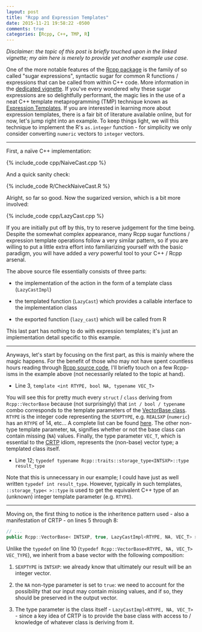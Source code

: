 ```yaml
---
layout: post
title: "Rcpp and Expression Templates"
date: 2015-11-21 19:58:22 -0500
comments: true
categories: [Rcpp, C++, TMP, R] 
---
```

*Disclaimer: the topic of this post is briefly touched upon in the linked vignette; my aim here is merely to provide yet another
example use case.*

One of the more notable features of the [Rcpp package](https://cran.r-project.org/web/packages/Rcpp/vignettes/Rcpp-introduction.pdf) 
is the family of so called "sugar expressions", syntactic sugar for common R functions / expressions that can be called from 
within C++ code. More information in the [dedicated vignette](https://cran.r-project.org/web/packages/Rcpp/vignettes/Rcpp-sugar.pdf). 
If you've every wondered why these sugar expressions are so delightfully performant, the magic lies in the use of a neat C++ 
template metaprogramming (TMP) technique known as [Expression Templates](https://en.wikipedia.org/wiki/Expression_templates). If 
you are interested in learning more about expression templates, there is a fair bit of literature available online, but for now, 
let's jump right into an example. To keep things light, we will this technique to implement the R's `as.integer` 
function - for simplicity we only consider converting `numeric` vectors to `integer` vectors. 

___

First, a naïve C++ implementation:

{% include_code cpp/NaiveCast.cpp %}

And a quick sanity check:

{% include_code R/CheckNaiveCast.R %}

Alright, so far so good. Now the sugarized version, which is a bit more involved: 

{% include_code cpp/LazyCast.cpp %}

If you are initially put off by this, try to reserve judgement for the time being. Despite the somewhat complex appearance, many 
Rcpp sugar functions / expression template operations follow a very similar pattern, so if you are willing to put a 
little extra effort into familiarizing
yourself with the basic paradigm, you will have added a *very* powerful tool to your C++ / Rcpp arsenal. 

The above source file essentially consists of three parts: 

+ the implementation of the action in the form of a template class (`LazyCastImpl`) 

+ the templated function (`LazyCast`) which provides a callable interface 
to the implementation class 

+ the exported function (`lazy_cast`) which will be called from R 

This last part has nothing to do with expression templates; it's just an implementation detail 
specific to this example.

___

Anyways, let's start by focusing on the first part, as this is mainly where the magic happens. For the benefit of 
those who may not have spent countless hours reading through [Rcpp source code](https://github.com/RcppCore/Rcpp/tree/master/inst/include/Rcpp), 
I'll briefly touch on a few Rcpp-isms in the example above (not necessarily related to the topic at hand). 

+ Line 3, `template <int RTYPE, bool NA, typename VEC_T>`

You will see this for pretty much every `struct` / `class` deriving from `Rcpp::VectorBase` because (not surprisingly) 
that `int / bool / typename` combo corresponds to the template parameters of the 
[VectorBase class](https://github.com/RcppCore/Rcpp/blob/master/inst/include/Rcpp/vector/VectorBase.h#L28).
`RTYPE` is the integer code representing the `SEXPTYPE`, e.g. `REALSXP` (`numeric`) has an `RTYPE` of 14,
etc... A complete list can be found [here](http://www.biosino.org/R/R-doc/R-ints/SEXPTYPEs.html). The other 
non-type template parameter, `NA`, signifies whether or not the base class can contain missing (`NA`) values. 
Finally, the type parameter `VEC_T`, which is essential to the 
[CRTP](https://en.wikibooks.org/wiki/More_C%2B%2B_Idioms/Curiously_Recurring_Template_Pattern) 
idiom, represents the (non-base) vector type; a templated class itself. 

+ Line 12; `typedef typename Rcpp::traits::storage_type<INTSXP>::type result_type` 

Note that this is unnecessary in our example; I could have just as well written 
`typedef int result_type`. However, typically in such templates, `::storage_type< >::type` is used to get the equivalent C++ 
type of an (unknown) integer template parameter (e.g. `RTYPE`).  

___

Moving on, the first thing to notice is the inheritence pattern used - also a manifestation of CRTP - on lines 5 through 8: 

``` c++
// ... 
public Rcpp::VectorBase< INTSXP, true, LazyCastImpl<RTYPE, NA, VEC_T> >
```
Unlike the `typedef` on line 10 (`typedef Rcpp::VectorBase<RTYPE, NA, VEC_T> VEC_TYPE`), we inherit from a 
base vector with the following composition: 

1. `SEXPTYPE` is `INTSXP`: we already know that ultimately our result will be an integer vector.

2. the `NA` non-type parameter is set to `true`: we need to account for the possibility that our input may 
contain missing values, and if so, they should be preserved in the output vector.

3. The type parameter is the class itself - `LazyCastImpl<RTYPE, NA, VEC_T>` - since a key idea of CRTP is 
to provide the base class with access to / knowledge of whatever class is deriving from it. 




   
